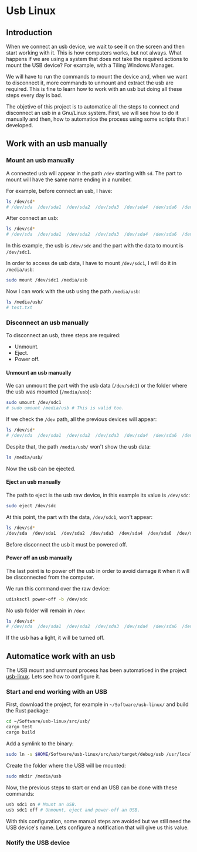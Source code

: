 # Usb Linux

## Introduction

When we connect an usb device, we wait to see it on the screen and then start working with it. This is how computers works, but not always. What happens if we are using a system that does not take the required actions to mount the USB device? For example, with a Tiling Windows Manager.

We will have to run the commands to mount the device and, when we want to disconnect it, more commands to unmount and extract the usb are required. This is fine to learn how to work with an usb but doing all these steps every day is bad.

The objetive of this project is to automatice all the steps to connect and disconnect an usb in a Gnu/Linux system. First, we will see how to do it manually and then, how to automatice the process using some scripts that I developed.

## Work with an usb manually

### Mount an usb manually

A connected usb will appear in the path `/dev` starting with `sd`. The part to mount will have the same name ending in a number.

For example, before connect an usb, I have:

```bash
ls /dev/sd*
# /dev/sda  /dev/sda1  /dev/sda2  /dev/sda3  /dev/sda4  /dev/sda6  /dev/sda8  /dev/sdb
```

After connect an usb:

```bash
ls /dev/sd*
# /dev/sda  /dev/sda1  /dev/sda2  /dev/sda3  /dev/sda4  /dev/sda6  /dev/sda8  /dev/sdb  /dev/sdc  /dev/sdc1
```

In this example, the usb is `/dev/sdc` and the part with the data to mount is `/dev/sdc1`.

In order to access de usb data, I have to mount `/dev/sdc1`, I will do it in `/media/usb`:

```bash
sudo mount /dev/sdc1 /media/usb
```

Now I can work with the usb using the path `/media/usb`:

```bash
ls /media/usb/
# test.txt
```

### Disconnect an usb manually

To disconnect an usb, three steps are required:

- Unmount.
- Eject.
- Power off.

#### Unmount an usb manually

We can unmount the part with the usb data (`/dev/sdc1`) or the folder where the usb was mounted (`/media/usb`):

```bash
sudo umount /dev/sdc1
# sudo umount /media/usb # This is valid too.
```

If we check the `/dev` path, all the previous devices will appear:

```bash
ls /dev/sd*
# /dev/sda  /dev/sda1  /dev/sda2  /dev/sda3  /dev/sda4  /dev/sda6  /dev/sda8  /dev/sdb  /dev/sdc  /dev/sdc1
```

Despite that, the path `/media/usb/` won't show the usb data:

```bash
ls /media/usb/
```

Now the usb can be ejected.

#### Eject an usb manually

The path to eject is the usb raw device, in this example its value is `/dev/sdc`:

```bash
sudo eject /dev/sdc
```

At this point, the part with the data, `/dev/sdc1`, won't appear:

```bash
ls /dev/sd*
/dev/sda  /dev/sda1  /dev/sda2  /dev/sda3  /dev/sda4  /dev/sda6  /dev/sda8  /dev/sdb  /dev/sdc
```

Before disconnect the usb it must be powered off.

#### Power off an usb manually

The last point is to power off the usb in order to avoid damage it when it will be disconnected from the computer.

We run this command over the raw device:

```bash
udisksctl power-off -b /dev/sdc
```

No usb folder will remain in `/dev`:

```bash
ls /dev/sd*
# /dev/sda  /dev/sda1  /dev/sda2  /dev/sda3  /dev/sda4  /dev/sda6  /dev/sda8  /dev/sdb
```

If the usb has a light, it will be turned off.

## Automatice work with an usb

The USB mount and unmount process has been automaticed in the project [usb-linux](https://github.com/carlosamolina/usb-linux). Lets see how to configure it.

### Start and end working with an USB

First, download the project, for example in `~/Software/usb-linux/` and build the Rust package:

```bash
cd ~/Software/usb-linux/src/usb/
cargo test
cargo build
```

Add a symlink to the binary:

```bash
sudo ln -s $HOME/Software/usb-linux/src/usb/target/debug/usb /usr/local/bin/usb
```

Create the folder where the USB will be mounted:

```bash
sudo mkdir /media/usb
```

Now, the previous steps to start or end an USB can be done with these commands:

```bash
usb sdc1 on # Mount an USB.
usb sdc1 off # Unmount, eject and power-off an USB.
```

With this configuration, some manual steps are avoided but we still need the USB device's name. Lets configure a notification that will give us this value.

### Notify the USB device

